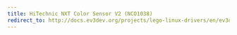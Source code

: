```yaml
---
title: HiTechnic NXT Color Sensor V2 (NCO1038)
redirect_to: http://docs.ev3dev.org/projects/lego-linux-drivers/en/ev3dev-jessie/sensor_data.html#ht-nxt-color-v2
---
```

